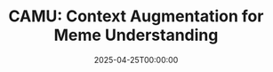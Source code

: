 ---
title: "CAMU: Context Augmentation for Meme Understanding"
date: 2025-04-25T00:00:00
authors: ["Girish A Koushik", "Diptesh Kanojia", "Helen Treharne", "Aditya Joshi"]
publication_types: ["3"]
abstract: ""
featured: false
publication: "*arXiv preprint arXiv:2504.17902*"
url_pdf: "https://arxiv.org/abs/2504.17902"
url_preprint: "https://arxiv.org/abs/2504.17902"
tags: ["meme understanding", "context augmentation", "multimodal"]
---